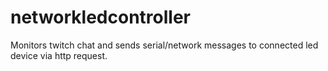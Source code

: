 # networkledcontroller
Monitors twitch chat and sends serial/network messages to connected led device via http request.
